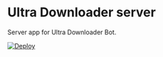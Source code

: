 # Ultra Downloader server

Server app for Ultra Downloader Bot. 

[![Deploy](https://www.herokucdn.com/deploy/button.svg)](https://heroku.com/deploy?template=https://github.com/hemendrasahu67/Txtx)

